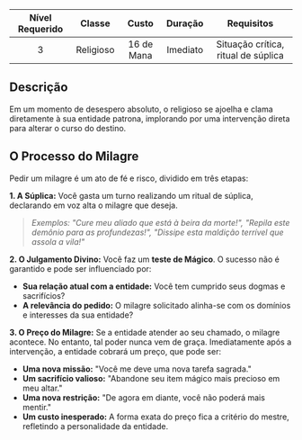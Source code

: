 
| Nível Requerido | Classe | Custo | Duração | Requisitos |
| :---: | :---: | :---: | :---: | :---: |
| 3 | Religioso | 16 de Mana | Imediato | Situação crítica, ritual de súplica |

## Descrição
Em um momento de desespero absoluto, o religioso se ajoelha e clama diretamente à sua entidade patrona, implorando por uma intervenção direta para alterar o curso do destino.

## O Processo do Milagre
Pedir um milagre é um ato de fé e risco, dividido em três etapas:

**1. A Súplica:**
Você gasta um turno realizando um ritual de súplica, declarando em voz alta o milagre que deseja.
> *Exemplos: "Cure meu aliado que está à beira da morte!", "Repila este demônio para as profundezas!", "Dissipe esta maldição terrível que assola a vila!"*

**2. O Julgamento Divino:**
Você faz um **teste de Mágico**. O sucesso não é garantido e pode ser influenciado por:
* **Sua relação atual com a entidade:** Você tem cumprido seus dogmas e sacrifícios?
* **A relevância do pedido:** O milagre solicitado alinha-se com os domínios e interesses da sua entidade?

**3. O Preço do Milagre:**
Se a entidade atender ao seu chamado, o milagre acontece. No entanto, tal poder nunca vem de graça. Imediatamente após a intervenção, a entidade cobrará um preço, que pode ser:
* **Uma nova missão:** "Você me deve uma nova tarefa sagrada."
* **Um sacrifício valioso:** "Abandone seu item mágico mais precioso em meu altar."
* **Uma nova restrição:** "De agora em diante, você não poderá mais mentir."
* **Um custo inesperado:** A forma exata do preço fica a critério do mestre, refletindo a personalidade da entidade.
